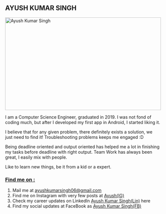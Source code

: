 <h2 align="left" class="heading2" >
    AYUSH KUMAR SINGH
</h2>
<img src="https://i.postimg.cc/PxD1zgjp/Screenshot-from-2020-08-06-21-03-25.png" width="100%" height="300" title="Ayush Kumar Singh">
<p>I am a Computer Science Engineer, graduated in 2019. I was not fond of coding much, but after I developed my first app in Android, I started liking it.</p>
<p>I believe that for any given problem, there definitely exists a solution, we just need to find it! Troubleshooting problems keeps me engaged :D</p>
<p>Being deadline oriented and output oriented has helped me a lot in finishing my tasks before deadline with right output. Team Work has always been great, I easily mix with people.</p>
<p>Like to learn new things, be it from a kid or a expert.</p>

<h3 class="heading3">
    <u>Find me on :</u> 
</h3>
<p>
    <ol>
        <li>Mail me at <a href="https://mail.google.com/mail/?view=cm&fs=1&tf=1&to=ayushkumarsingh06@gmail.com" target="_blank" rel="noopener noreferrer">ayushkumarsingh06@gmail.com</a></li>
        <li>Find me on Instagram with very few posts at <a href="https://www.instagram.com/ayushkumar.singh.7967/" target="_blank">Ayush(IG)</a></li>
        <li>Check my career updates on LinkedIn <a href="https://www.linkedin.com/in/ayushkumarsingh06" target="_blank">Ayush Kumar Singh(Lin)</a> here</li>
        <li>Find my social updates at FaceBook as <a href="https://www.facebook.com/ayushkumar.singh.7967" target="_blank">Ayush Kumar Singh(FB)</a></li>
    </ol>
</p>
